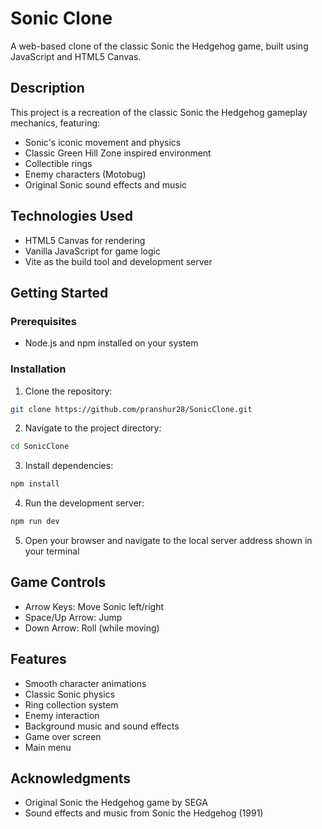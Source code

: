 # Sonic Clone

A web-based clone of the classic Sonic the Hedgehog game, built using JavaScript and HTML5 Canvas.

## Description

This project is a recreation of the classic Sonic the Hedgehog gameplay mechanics, featuring:
- Sonic's iconic movement and physics
- Classic Green Hill Zone inspired environment
- Collectible rings
- Enemy characters (Motobug)
- Original Sonic sound effects and music

## Technologies Used

- HTML5 Canvas for rendering
- Vanilla JavaScript for game logic
- Vite as the build tool and development server

## Getting Started

### Prerequisites

- Node.js and npm installed on your system

### Installation

1. Clone the repository:
```bash
git clone https://github.com/pranshur28/SonicClone.git
```

2. Navigate to the project directory:
```bash
cd SonicClone
```

3. Install dependencies:
```bash
npm install
```

4. Run the development server:
```bash
npm run dev
```

5. Open your browser and navigate to the local server address shown in your terminal

## Game Controls

- Arrow Keys: Move Sonic left/right
- Space/Up Arrow: Jump
- Down Arrow: Roll (while moving)

## Features

- Smooth character animations
- Classic Sonic physics
- Ring collection system
- Enemy interaction
- Background music and sound effects
- Game over screen
- Main menu

## Acknowledgments

- Original Sonic the Hedgehog game by SEGA
- Sound effects and music from Sonic the Hedgehog (1991)
